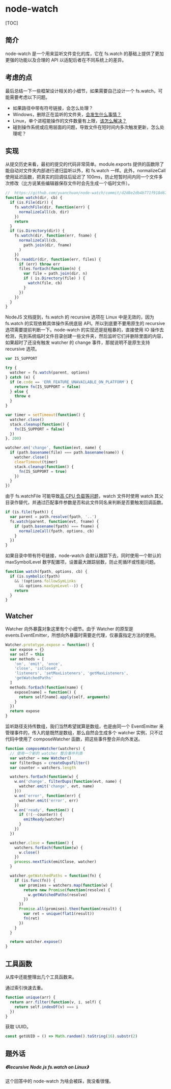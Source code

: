# node-watch

[TOC]

## 简介

node-watch 是一个用来监听文件变化的库，它在 fs.watch 的基础上提供了更加更强的功能以及合理的 API 以适配后者在不同系统上的差异。

## 考虑的点

最后总结一下一些框架设计相关的小细节，如果需要自己设计一个 fs.watch，可能需要考虑以下问题。

* 如果路径中带有符号链接，会怎么处理？
* Windows，删除正在监听的文件夹，[会发生什么事情？](https://github.com/nodejs/node/issues/31702)
* Linux，单个进程能操作的文件数量有上限，[该怎么解决？](https://github.com/nodejs/node-v0.x-archive/issues/2479)
* 碰到操作系统或应用层面的问题，导致文件在短时间内多次触发更新，怎么处理呢？

## 实现

从提交历史来看，最初的提交的代码非常简单。module.exports 提供的函数除了能自动对文件夹内部进行递归监听以外，和 fs.watch 一样。此外，normalizeCall 使用延迟函数，把真实的回调往后延迟了 100ms，防止短暂时间内同一个文件多次修改（比方说某些编辑器保存文件时会先生成一个临时文件）。

```js
//  https://github.com/yuanchuan/node-watch/commit/d2d8e2db4b771f918d67d261708752d8eb5c17b3
function watch(dir, cb) {
  if (is.File(dir)) {
    fs.watchFile(dir, function(err) {
      normalizeCall(cb, dir)
    })
    return
  }
  if (is.Directory(dir)) {
    fs.watch(dir, function(err, fname) {
      normalizeCall(cb,  
        path.join(dir, fname)
      )
    })
    fs.readdir(dir, function(err, files) {
      if (err) throw err
      files.forEach(function(n) { 
        var file = path.join(dir, n)
        if ( is.Directory(file) ) {
          watch(file, cb)
        }
      })
    })     
  }
} 
```

NodeJS 文档提到，fs.watch 的 recursive 选项在 Linux 中是无效的，因为 fs.watch 的实现依赖具体操作系统底层 API。所以到底要不要用原生的 recursive 选项需要提前判断一下。node-watch 的实现还是挺粗暴的，直接使用 IO 操作去检测，先到系统临时文件目录创建一些文件夹，然后监听它们并删除里面的内容，如果超时了还没有触发 watcher 的 change 事件，那就说明不是原生支持 recursive 选项。

```js
var IS_SUPPORT

try {
  watcher = fs.watch(parent, options)
} catch (e) {
  if (e.code == 'ERR_FEATURE_UNAVAILABLE_ON_PLATFORM') {
    return fn(IS_SUPPORT = false)
  } else {
    throw e
  }
}

var timer = setTimeout(function() {
  watcher.close()
  stack.cleanup(function() {
    fn(IS_SUPPORT = false)
  })
}, 200)

watcher.on('change', function(evt, name) {
  if (path.basename(file) === path.basename(name)) {
    watcher.close()
    clearTimeout(timer)
    stack.cleanup(function() {
      fn(IS_SUPPORT = true)
    })
  }
})
```

由于 fs.watchFile 可能导致[高 CPU 负载等问题](https://nodejs.org/api/fs.html#fs_fs_watchfile_filename_options_listener)，watch 文件时使用 watch 其父目录作替代，并通过匹配事件参数是否和此文件同名来判断是否要触发回调函数。

```js
if (is.file(fpath)) {
  var parent = path.resolve(fpath, '..')
  fs.watch(parent, function(evt, fname) {
    if (path.basename(fpath) === fname) {
      normalizeCall(fpath, options, cb)
    }
  })
} 
```

如果目录中带有符号链接，node-watch 会默认跟踪下去，同时使用一个默认的 maxSymbolLevel 数字配置项，设置最大跟踪层数，防止死循环或性能问题。

```js
function watch(fpath, options, cb) {
  if (is.symbolic(fpath) 
    && !(options.followSymLinks 
      && options.maxSymLevel--)) {
    return
  }
}
```



## Watcher

Watcher 向外暴露对象这里有个小细节。由于 Watcher 的原型是 events.EventEmitter，所想向外暴露时需要走代理，仅暴露指定方法的使用。

```js
Watcher.prototype.expose = function() {
  var expose = {}
  var self = this
  var methods = [
    'on', 'emit', 'once',
    'close', 'isClosed',
    'listeners', 'setMaxListeners', 'getMaxListeners',
    'getWatchedPaths'
  ]
  methods.forEach(function(name) {
    expose[name] = function() {
      return self[name].apply(self, arguments)
    }
  })
  return expose
}
```

监听路径支持传数组，我们当然希望就算是数组，也是由同一个 EventEmitter 来管理事件的，传入的是既然是数组，那么自然会生成多个 watcher 实例，只不过代码中使用了 composeWatcher 函数，把这些事件整合并向外发送。

```js
function composeWatcher(watchers) {
  // 使用一个新的 watcher 整合事件列表
  var watcher = new Watcher()
  var filterDups = createDupsFilter()
  var counter = watchers.length

  watchers.forEach(function(w) {
    w.on('change', filterDups(function(evt, name) {
      watcher.emit('change', evt, name)
    }))
    w.on('error', function(err) {
      watcher.emit('error', err)
    })
    w.on('ready', function() {
      if (!(--counter)) {
        emitReady(watcher)
      }
    })
  })

  watcher.close = function() {
    watchers.forEach(function(w) {
      w.close()
    })
    process.nextTick(emitClose, watcher)
  }

  watcher.getWatchedPaths = function(fn) {
    if (is.func(fn)) {
      var promises = watchers.map(function(w) {
        return new Promise(function(resolve) {
          w.getWatchedPaths(resolve)
        })
      })
      Promise.all(promises).then(function(result) {
        var ret = unique(flat1(result))
        fn(ret)
      })
    }
  }

  return watcher.expose()
}
```

## 工具函数

从库中还能整理出几个工具函数来。

通过索引快速去重。

```js
function unique(arr) {
  return arr.filter(function(v, i, self) {
    return self.indexOf(v) === i
  })
}
```

获取 UUID。

```js
const getUUID = () => Math.random().toString(16).substr(2)
```

## 题外话

##### <Link type='h5' to='https://mgear-file.oss-cn-shanghai.aliyuncs.com/Recursive%20Node.js%20fs.watch%20on%20Linux%20-%20Stack%20Overflow.html' source='https://stackoverflow.com/questions/43112227/recursive-node-js-fs-watch-on-linux' >《Recursive Node.js fs.watch on Linux》</Link>

这个回答中的 node-watch 为啥会被踩，我没看很懂。


